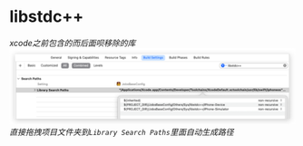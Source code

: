 #  libstdc++
*xcode之前包含的而后面呗移除的库*![image-20240430112026271](./assets/image-20240430112026271.png)
*直接拖拽项目文件夹到`Library Search Paths`里面自动生成路径*
##  

